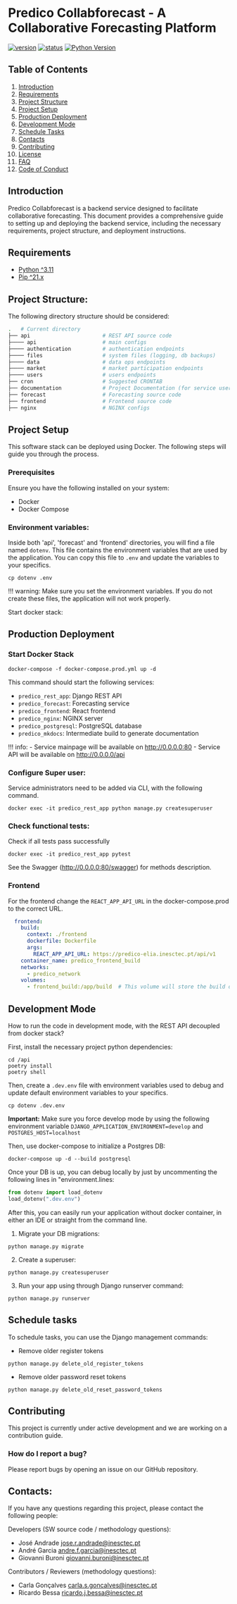 # Predico Collabforecast - A Collaborative Forecasting Platform

[![version](https://img.shields.io/badge/version-0.0.1-blue.svg)]()
[![status](https://img.shields.io/badge/status-development-yellow.svg)]()
[![Python Version](https://img.shields.io/badge/python-3.11-blue.svg)](https://www.python.org/downloads/release/python-360/)

## Table of Contents

1. [Introduction](#introduction)
2. [Requirements](#requirements)
3. [Project Structure](#project-structure)
4. [Project Setup](#project-setup)
5. [Production Deployment](#production-deployment)
6. [Development Mode](#development-mode)
7. [Schedule Tasks](#schedule-tasks)
8. [Contacts](#contacts)
9. [Contributing](#contributing)
10. [License](#license)
11. [FAQ](#faq)
12. [Code of Conduct](#code-of-conduct)

## Introduction

Predico Collabforecast is a backend service designed to facilitate collaborative forecasting. This document provides a comprehensive guide to setting up and deploying the backend service, including the necessary requirements, project structure, and deployment instructions.

## Requirements

* [Python ^3.11](https://www.python.org/downloads/)
* [Pip ^21.x](https://pypi.org/project/pip/)


## Project Structure:

The following directory structure should be considered:

``` bash
.   # Current directory
├── api                       # REST API source code
├──── api                     # main configs
├──── authentication          # authentication endpoints
├──── files                   # system files (logging, db backups)
├──── data                    # data ops endpoints
├──── market                  # market participation endpoints
├──── users                   # users endpoints
├── cron                      # Suggested CRONTAB
├── documentation             # Project Documentation (for service users)
├── forecast                  # Forecasting source code
├── frontend                  # Frontend source code
├── nginx                     # NGINX configs
```


## Project Setup

This software stack can be deployed using Docker. The following steps will guide you through the process.

### Prerequisites

Ensure you have the following installed on your system:
- Docker
- Docker Compose

### Environment variables:

Inside both 'api', 'forecast' and 'frontend' directories, you will find a file named `dotenv`. This file contains the environment variables that are used by the application. You can copy this file to `.env` and update the variables to your specifics.

```shell
cp dotenv .env
```

!!! warning:
    Make sure you set the environment variables. If you do not create these files, the application will not work properly.

Start docker stack:

## Production Deployment

### Start Docker Stack

```shell
docker-compose -f docker-compose.prod.yml up -d
```

This command should start the following services:
- `predico_rest_app`: Django REST API
- `predico_forecast`: Forecasting service
- `predico_frontend`: React frontend
- `predico_nginx`: NGINX server
- `predico_postgresql`: PostgreSQL database
- `predico_mkdocs`: Intermediate build to generate documentation

!!! info:
    - Service mainpage will be available on http://0.0.0.0:80
    - Service API will be available on http://0.0.0.0/api


### Configure Super user:

Service administrators need to be added via CLI, with the following command.

```shell  
docker exec -it predico_rest_app python manage.py createsuperuser
```

### Check functional tests:

Check if all tests pass successfully

```shell
docker exec -it predico_rest_app pytest
```

See the Swagger (http://0.0.0.0:80/swagger) for methods description.

### Frontend

For the frontend change the `REACT_APP_API_URL` in the docker-compose.prod to the correct URL.

```yaml
  frontend:
    build:
      context: ./frontend
      dockerfile: Dockerfile
      args:
        REACT_APP_API_URL: https://predico-elia.inesctec.pt/api/v1
    container_name: predico_frontend_build
    networks:
      - predico_network
    volumes:
      - frontend_build:/app/build  # This volume will store the build output
```

## Development Mode

How to run the code in development mode, with the REST API decoupled from docker stack?

First, install the necessary project python dependencies:

```shell
cd /api
poetry install
poetry shell
```

Then, create a `.dev.env` file with environment variables used to debug and update default environment variables to your specifics.

```shell
cp dotenv .dev.env
```

**Important:** Make sure you force develop mode by using the following environment variable `DJANGO_APPLICATION_ENVIRONMENT=develop` and `POSTGRES_HOST=localhost`

Then, use docker-compose to initialize a Postgres DB:

```shell
docker-compose up -d --build postgresql
```

Once your DB is up, you can debug locally by just by uncommenting the following lines in "environment.lines: 

```python
from dotenv import load_dotenv
load_dotenv(".dev.env")
```

After this, you can easily run your application without docker container, in either an IDE or straight from the command line.

1. Migrate your DB migrations:

```shell
python manage.py migrate
```

2. Create a superuser:

```shell
python manage.py createsuperuser
```

3. Run your app using through Django runserver command:

```shell
python manage.py runserver
```

## Schedule tasks

To schedule tasks, you can use the Django management commands:

- Remove older register tokens

```shell
python manage.py delete_old_register_tokens
```

- Remove older password reset tokens

```shell
python manage.py delete_old_reset_password_tokens
```

## Contributing

This project is currently under active development and we are working on a contribution guide.

### How do I report a bug?
Please report bugs by opening an issue on our GitHub repository.

## Contacts:

If you have any questions regarding this project, please contact the following people:

Developers (SW source code / methodology questions):
  - José Andrade <jose.r.andrade@inesctec.pt>
  - André Garcia <andre.f.garcia@inesctec.pt>
  - Giovanni Buroni <giovanni.buroni@inesctec.pt>

Contributors / Reviewers (methodology questions):
  - Carla Gonçalves <carla.s.goncalves@inesctec.pt>
  - Ricardo Bessa <ricardo.j.bessa@inesctec.pt>
